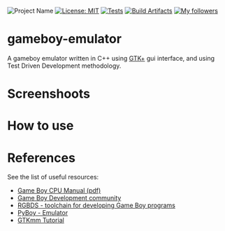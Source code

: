 ![Project Name](https://img.shields.io/badge/gameboy-emulator-success?logo=nintendo)
[![License: MIT](https://img.shields.io/badge/License-MIT-success.svg)](https://opensource.org/licenses/MIT)
[![Tests](https://github.com/raulpy271/gameboy-emulator/actions/workflows/cmake.yml/badge.svg)](https://github.com/raulpy271/gameboy-emulator/actions/workflows/cmake.yml)
[![Build Artifacts](https://github.com/raulpy271/gameboy-emulator/actions/workflows/build_artifacts.yml/badge.svg)](https://github.com/raulpy271/gameboy-emulator/actions/workflows/build_artifacts.yml)
[![My followers](https://img.shields.io/github/followers/raulpy271?style=social)](https://github.com/raulpy271)

# gameboy-emulator

A gameboy emulator written in C++ using [GTK+](https://www.gtk.org/) gui interface, and using Test Driven Development methodology. 

# Screenshoots

# How to use

# References

See the list of useful resources:

- [Game Boy CPU Manual (pdf)](http://marc.rawer.de/Gameboy/Docs/GBCPUman.pdf)
- [Game Boy Development community](https://gbdev.io/)
- [RGBDS - toolchain for developing Game Boy programs](https://rgbds.gbdev.io/)
- [PyBoy - Emulator](https://github.com/Baekalfen/PyBoy)
- [GTKmm Tutorial](https://developer-old.gnome.org/gtkmm-tutorial/3.24/sec-gtkmm.html.en)
